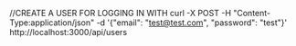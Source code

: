 
//CREATE A USER FOR LOGGING IN WITH
curl -X POST -H "Content-Type:application/json" -d '{"email": "test@test.com", "password": "test"}' http://localhost:3000/api/users
